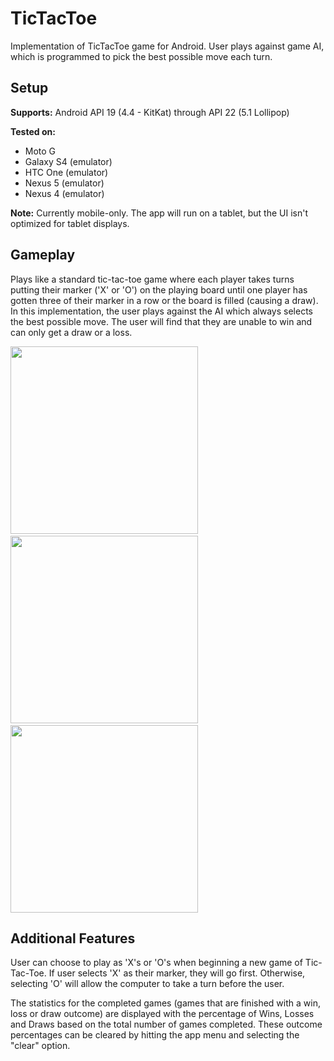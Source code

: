 # TicTacToe
Implementation of TicTacToe game for Android. User plays against game AI, which is programmed to pick the best possible move each turn.

<H2>Setup</H2>
<b>Supports:</b> Android API 19 (4.4 - KitKat) through API 22 (5.1 Lollipop)
<p>
<b>Tested on:</b>
<ul>
<li>Moto G</li>
<li>Galaxy S4 (emulator)</li>
<li>HTC One (emulator)</li>
<li>Nexus 5 (emulator)</li>
<li>Nexus 4 (emulator)</li>
</ul>
<b>Note:</b> Currently mobile-only. The app will run on a tablet, but the UI isn't optimized for tablet displays.


<H2>Gameplay</H2>
Plays like a standard tic-tac-toe game where each player takes turns putting their marker ('X' or 'O') on the playing board until one player has gotten three of their marker in a row or the board is filled (causing a draw). In this implementation, the user plays against the AI which always selects the best possible move. The user will find that they are unable to win and can only get a draw or a loss.<p>  
<img src="https://cloud.githubusercontent.com/assets/4759914/8022454/aeb04518-0c87-11e5-9483-c55e5f98ae8b.png" height="300"/>&nbsp;&nbsp;&nbsp;&nbsp;&nbsp;&nbsp;<img src="https://cloud.githubusercontent.com/assets/4759914/8022452/ae6c8f9e-0c87-11e5-9e3d-108427638735.png" height="300"/>&nbsp;&nbsp;&nbsp;&nbsp;&nbsp;&nbsp;<img src="https://cloud.githubusercontent.com/assets/4759914/8022453/ae6ced5e-0c87-11e5-9b2b-a65728e2dea3.png" height="300"/>

<H2>Additional Features</H2>
User can choose to play as 'X's or 'O's when beginning a new game of Tic-Tac-Toe. If user selects 'X' as their marker, they will go first. Otherwise, selecting 'O' will allow the computer to take a turn before the user. <p>
The statistics for the completed games (games that are finished with a win, loss or draw outcome) are displayed with the percentage of Wins, Losses and Draws based on the total number of games completed. These outcome percentages can be cleared by hitting the app menu and selecting the "clear" option. 
